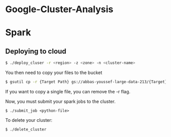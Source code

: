 # Google-Cluster-Analysis
# Spark
## Deploying to cloud
```bash 
$ ./deploy_cluser -r <region> -z <zone> -n <cluster-name> 
```


You then need to copy your files to the bucket
```bash
$ gsutil cp -r {Target Path} gs://abbas-youssef-large-data-213/{Target}
```
If you want to copy a single file, you can remove the -r flag.



Now, you must submit your spark jobs to the cluster.
```
$ ./submit_job <python-file>
```


To delete your cluster:
```
$ ./delete_cluster
```